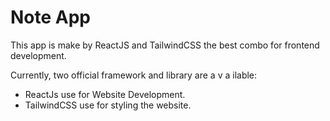 # Note App

This app is make by ReactJS and TailwindCSS the best combo for frontend development.

Currently, two official framework and library are a v a ilable:

- ReactJs use for Website Development.
- TailwindCSS use for styling the website.
